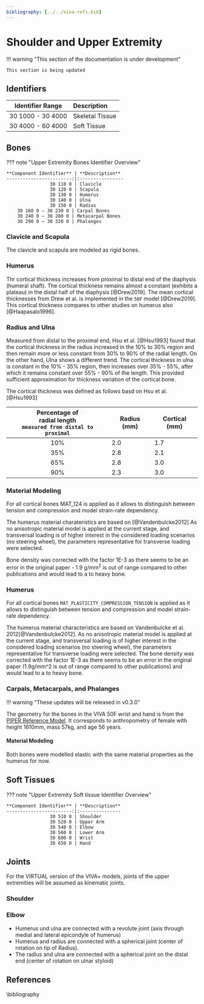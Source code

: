 ```yaml
---
bibliography: [../../viva-refs.bib]
---
```

# Shoulder and Upper Extremity

!!! warning "This section of the documentation is under development"
    
    This section is being updated

## Identifiers


**Identifier Range** | **Description**
:-------------------:|:---------------
  30 1000 - 30 4000  | Skeletal Tissue
  30 4000 - 60 4000  | Soft Tissue

## Bones

??? note "Upper Extremity Bones Identifier Overview"

    **Component Identifier** | **Description**
    ------------------------:|:----------------
                    30 110 0 | Clavicle
                    30 120 0 | Scapula
                    30 130 0 | Humerus
                    30 140 0 | Ulna
                    30 150 0 | Radius
        30 160 0 – 30 230 0 | Carpal Bones
        30 240 0 – 30 280 0 | Metacarpal Bones
        30 290 0 – 30 320 0 | Phalanges

### Clavicle and Scapula 

The clavicle and scapula are modeled as rigid bones. 

### Humerus

Thr cortical thickness increases from proximal to distal end of the diaphysis (humeral shaft). The cortical thickness remains almost a constant (exhibits a plateau) in the distal half of the diaphysis [@Drew2019]. The mean cortical thicknesses from Drew et al. is implemented in the `50F` model [@Drew2019]. This cortical thickness compares to other studies on humerus also [@Haapasalo1996].

### Radius and Ulna

Measured from distal to the proximal end, Hsu et al. [@Hsu1993] found that
the cortical thickness in the radius increased in the 10% to 30% region and then remain more or less constant from 30% to 90% of the radial length.
On the other hand, Ulna shows a different trend. The cortical thickness in ulna is constant in the 10% - 35% region, then increases over 35% - 55%, after which it remains constant over 55% - 90% of the length. 
This provided sufficient approximation for thickness variation of the cortical bone.

The cortical thickness was defined as follows basd on Hsu et al. [@Hsu1993]

| Percentage of <br/> radial length <br/> `measured from distal to proximal` | Radius (mm) | Cortical (mm) |
|:--------------------------------------------------------------------------:|-------------|---------------|
|                                    10%                                     | 2.0         | 1.7           |
|                                    35%                                     | 2.8         | 2.1           |
|                                    65%                                     | 2.8         | 3.0           |
|                                    90%                                     | 2.3         | 3.0           |


<!-- !!! tip "Note for future implementation: Influence of age"

    Effect of aging on the radius-ulna geometry [@Bouxsein1994]: The cortical area does not seem to change, but the total cross-sectional area increased with age. -->

### Material Modeling

For all cortical bones MAT_124 is applied as it allows to distinguish between tension and compression and model strain-rate dependency.

The humerus material charateristics are based on [@Vandenbulcke2012] As no anisotropic material model is applied at the current stage, and transversal loading is of higher interest in the considered loading scenarios (no steering wheel), the parameters representative for transverse loading were selected.

Bone density was corrected with the factor 1E-3 as there seems to be an error in the original paper - 1.9 g/mm$^2$ is out of range compared to other publications and would lead to a to heavy bone. 
<!-- 
TODO: Implement strain rate dependency and plasticity (compression and tension).
 -->

### Humerus

For all cortical bones `MAT_PLASTICITY_COMPRESSION_TENSION` is applied as it allows to distinguish between tension and compression and model strain-rate dependency.

The humerus material characteristics are based on Vandenbulcke et al. 2012[@Vandenbulcke2012]. As no anisotropic material model is applied at the current stage, and transversal loading is of higher interest in the considered loading scenarios (no steering wheel), the parameters representative for transverse loading were selected. The bone density was corrected with the factor 1E-3 as there seems to be an error in the original paper (1.9g/mm^2 is out of range compared to other publications) and would lead to a to heavy bone. 

<!-- TODO: Implement strain rate dependency and plasticity (compression and tension). 

Notes for future improvements:

For HUMOS [@Duprey2007], ratios between traction and compression parameters were calculated. Compression parameters divided by the traction parameters of these animal humerus gave the following ratios:

    For the Young modulus E: between 0.34 and 0.5 (0.3 applied)

    For the maximum stress σ max: between 1.15 and 1.5 (1.5 applied)

    For the maximum strain ∊ max: between 2.5 and 3 (2.67 applied)

Using these ratios, compression parameters were found from human traction parameters as follows:

    Young modulus E = 6000 MPa

    Poisson's coefficient ν = 0.3

    Maximum stress σ max = 135 MPa

    Maximum strain ∊ max = 0.04

Tension parameters described in the same publication:

    Young modulus E = 18,000 MPa

    Poisson's coefficient ν = 0.3

    Maximum stress σ max = 90 MPa

    Maximum strain ∊ max = 0.015
 -->

### Carpals, Metacarpals, and Phalanges

!!! warning "These updates will be released in v0.3.0"
    

The geometry for the bones in the VIVA 50F wrist and hand is from the [PIPER Reference Model](https://gitlab.inria.fr/piper/misc_models/-/tree/master/registration_reference_model/22_REF_LTE635_Assembly). It corresponds to anthropometry of female with height 1610mm, mass 57kg, and age 56 years.


#### Material Modeling

Both bones were modelled elastic with the same material properties as the humerus for now. 

<!-- 
<!-- TODO:
#### To be implemented later on 

Paper: Cortical thickness analysis of the **proximal humerus** [@Majed2017]

Paper: Regional variations of **cortical bone in the humeral head region**: A preliminary study [@Wang2018]

Paper: (Cortical thickness on the shaft) Measurement of the bony anatomy of the humerus using magnetic resonance imaging [@Murdoch2002]

Paper: Three-dimensional distribution of trabecular bone density and cortical thickness in the **distal humerus** [@Diederichs2009]

 -->
## Soft Tissues

??? note "Upper Extremity Soft tissue Identifier Overview"

    **Component Identifier** | **Description**
    ------------------------:|:---------------
                    30 510 0 | Shoulder
                    30 520 0 | Upper Arm
                    30 540 0 | Elbow
                    30 560 0 | Lower Arm
                    30 600 0 | Wrist
                    30 650 0 | Hand

<!-- ### Skin


Skin material properties for the whole upper extremities are based on [@Flynn2010] using an Ogden material model (without strain rate dependency).

The material properties provided for the posterior side of the upper arm were selected. In future trials the other region-specific material parameters can be tried out. 
Prony series coefficients provided in the paper are also applied 

<!-- (TODO: Check if variables are consistent within simplified example)

### Fat

For the soft tissue, the material form the original VIVA model remained, which are based on a fat tissue model from 

### Muscle 

-->

## Joints

For the VIRTUAL version of the VIVA+ models, joints of the upper extremities will be assumed as kinematic joints.

### Shoulder

### Elbow

- Humerus und ulna are connected with a revolute joint (axis through medial and lateral epicondyle of humerus)
- Humerus and radius are connected with a spherical joint (center of rotation on tip of Radius). 
- The radius and ulna are connected with a spherical joint on the distal end (center of rotation on ulnar styloid)
 

## References

\bibliography
